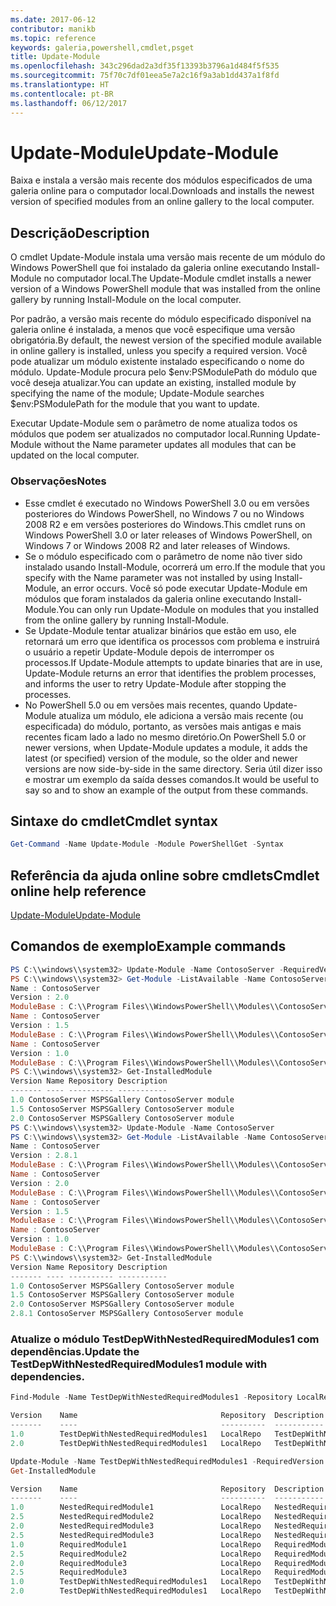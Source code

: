 ```yaml
---
ms.date: 2017-06-12
contributor: manikb
ms.topic: reference
keywords: galeria,powershell,cmdlet,psget
title: Update-Module
ms.openlocfilehash: 343c296dad2a3df35f13393b3796a1d484f5f535
ms.sourcegitcommit: 75f70c7df01eea5e7a2c16f9a3ab1dd437a1f8fd
ms.translationtype: HT
ms.contentlocale: pt-BR
ms.lasthandoff: 06/12/2017
---
```

# <a name="update-module"></a><span data-ttu-id="e6209-103">Update-Module</span><span class="sxs-lookup"><span data-stu-id="e6209-103">Update-Module</span></span>

<span data-ttu-id="e6209-104">Baixa e instala a versão mais recente dos módulos especificados de uma galeria online para o computador local.</span><span class="sxs-lookup"><span data-stu-id="e6209-104">Downloads and installs the newest version of specified modules from an online gallery to the local computer.</span></span>

## <a name="description"></a><span data-ttu-id="e6209-105">Descrição</span><span class="sxs-lookup"><span data-stu-id="e6209-105">Description</span></span>

<span data-ttu-id="e6209-106">O cmdlet Update-Module instala uma versão mais recente de um módulo do Windows PowerShell que foi instalado da galeria online executando Install-Module no computador local.</span><span class="sxs-lookup"><span data-stu-id="e6209-106">The Update-Module cmdlet installs a newer version of a Windows PowerShell module that was installed from the online gallery by running Install-Module on the local computer.</span></span>

<span data-ttu-id="e6209-107">Por padrão, a versão mais recente do módulo especificado disponível na galeria online é instalada, a menos que você especifique uma versão obrigatória.</span><span class="sxs-lookup"><span data-stu-id="e6209-107">By default, the newest version of the specified module available in online gallery is installed, unless you specify a required version.</span></span> <span data-ttu-id="e6209-108">Você pode atualizar um módulo existente instalado especificando o nome do módulo. Update-Module procura pelo $env:PSModulePath do módulo que você deseja atualizar.</span><span class="sxs-lookup"><span data-stu-id="e6209-108">You can update an existing, installed module by specifying the name of the module; Update-Module searches $env:PSModulePath for the module that you want to update.</span></span>

<span data-ttu-id="e6209-109">Executar Update-Module sem o parâmetro de nome atualiza todos os módulos que podem ser atualizados no computador local.</span><span class="sxs-lookup"><span data-stu-id="e6209-109">Running Update-Module without the Name parameter updates all modules that can be updated on the local computer.</span></span>

### <a name="notes"></a><span data-ttu-id="e6209-110">Observações</span><span class="sxs-lookup"><span data-stu-id="e6209-110">Notes</span></span>

- <span data-ttu-id="e6209-111">Esse cmdlet é executado no Windows PowerShell 3.0 ou em versões posteriores do Windows PowerShell, no Windows 7 ou no Windows 2008 R2 e em versões posteriores do Windows.</span><span class="sxs-lookup"><span data-stu-id="e6209-111">This cmdlet runs on Windows PowerShell 3.0 or later releases of Windows PowerShell, on Windows 7 or Windows 2008 R2 and later releases of Windows.</span></span>
- <span data-ttu-id="e6209-112">Se o módulo especificado com o parâmetro de nome não tiver sido instalado usando Install-Module, ocorrerá um erro.</span><span class="sxs-lookup"><span data-stu-id="e6209-112">If the module that you specify with the Name parameter was not installed by using Install-Module, an error occurs.</span></span> <span data-ttu-id="e6209-113">Você só pode executar Update-Module em módulos que foram instalados da galeria online executando Install-Module.</span><span class="sxs-lookup"><span data-stu-id="e6209-113">You can only run Update-Module on modules that you installed from the online gallery by running Install-Module.</span></span>
- <span data-ttu-id="e6209-114">Se Update-Module tentar atualizar binários que estão em uso, ele retornará um erro que identifica os processos com problema e instruirá o usuário a repetir Update-Module depois de interromper os processos.</span><span class="sxs-lookup"><span data-stu-id="e6209-114">If Update-Module attempts to update binaries that are in use, Update-Module returns an error that identifies the problem processes, and informs the user to retry Update-Module after stopping the processes.</span></span>
- <span data-ttu-id="e6209-115">No PowerShell 5.0 ou em versões mais recentes, quando Update-Module atualiza um módulo, ele adiciona a versão mais recente (ou especificada) do módulo, portanto, as versões mais antigas e mais recentes ficam lado a lado no mesmo diretório.</span><span class="sxs-lookup"><span data-stu-id="e6209-115">On PowerShell 5.0 or newer versions, when Update-Module updates a module, it adds the latest (or specified) version of the module, so the older and newer versions are now side-by-side in the same directory.</span></span> <span data-ttu-id="e6209-116">Seria útil dizer isso e mostrar um exemplo da saída desses comandos.</span><span class="sxs-lookup"><span data-stu-id="e6209-116">It would be useful to say so and to show an example of the output from these commands.</span></span>


## <a name="cmdlet-syntax"></a><span data-ttu-id="e6209-117">Sintaxe do cmdlet</span><span class="sxs-lookup"><span data-stu-id="e6209-117">Cmdlet syntax</span></span>
```powershell
Get-Command -Name Update-Module -Module PowerShellGet -Syntax
```

## <a name="cmdlet-online-help-reference"></a><span data-ttu-id="e6209-118">Referência da ajuda online sobre cmdlets</span><span class="sxs-lookup"><span data-stu-id="e6209-118">Cmdlet online help reference</span></span>

[<span data-ttu-id="e6209-119">Update-Module</span><span class="sxs-lookup"><span data-stu-id="e6209-119">Update-Module</span></span>](http://go.microsoft.com/fwlink/?LinkID=398576)


## <a name="example-commands"></a><span data-ttu-id="e6209-120">Comandos de exemplo</span><span class="sxs-lookup"><span data-stu-id="e6209-120">Example commands</span></span>

```powershell
PS C:\\windows\\system32> Update-Module -Name ContosoServer -RequiredVersion 1.5
PS C:\\windows\\system32> Get-Module -ListAvailable -Name ContosoServer | Format-List Name,Version,ModuleBase
Name : ContosoServer
Version : 2.0
ModuleBase : C:\\Program Files\\WindowsPowerShell\\Modules\\ContosoServer\\2.0
Name : ContosoServer
Version : 1.5
ModuleBase : C:\\Program Files\\WindowsPowerShell\\Modules\\ContosoServer\\1.5
Name : ContosoServer
Version : 1.0
ModuleBase : C:\\Program Files\\WindowsPowerShell\\Modules\\ContosoServer\\1.0
PS C:\\windows\\system32> Get-InstalledModule
Version Name Repository Description
------- ---- ---------- -----------
1.0 ContosoServer MSPSGallery ContosoServer module
1.5 ContosoServer MSPSGallery ContosoServer module
2.0 ContosoServer MSPSGallery ContosoServer module
PS C:\\windows\\system32> Update-Module -Name ContosoServer
PS C:\\windows\\system32> Get-Module -ListAvailable -Name ContosoServer | Format-List Name,Version,ModuleBase
Name : ContosoServer
Version : 2.8.1
ModuleBase : C:\\Program Files\\WindowsPowerShell\\Modules\\ContosoServer\\2.8.1
Name : ContosoServer
Version : 2.0
ModuleBase : C:\\Program Files\\WindowsPowerShell\\Modules\\ContosoServer\\2.0
Name : ContosoServer
Version : 1.5
ModuleBase : C:\\Program Files\\WindowsPowerShell\\Modules\\ContosoServer\\1.5
Name : ContosoServer
Version : 1.0
ModuleBase : C:\\Program Files\\WindowsPowerShell\\Modules\\ContosoServer\\1.0
PS C:\\windows\\system32> Get-InstalledModule
Version Name Repository Description
------- ---- ---------- -----------
1.0 ContosoServer MSPSGallery ContosoServer module
1.5 ContosoServer MSPSGallery ContosoServer module
2.0 ContosoServer MSPSGallery ContosoServer module
2.8.1 ContosoServer MSPSGallery ContosoServer module
```


###  <a name="update-the-testdepwithnestedrequiredmodules1-module-with-dependencies"></a><span data-ttu-id="e6209-121">Atualize o módulo TestDepWithNestedRequiredModules1 com dependências.</span><span class="sxs-lookup"><span data-stu-id="e6209-121">Update the TestDepWithNestedRequiredModules1 module with dependencies.</span></span>
```powershell
Find-Module -Name TestDepWithNestedRequiredModules1 -Repository LocalRepo -AllVersions

Version    Name                                Repository  Description
-------    ----                                ----------  -----------
1.0        TestDepWithNestedRequiredModules1   LocalRepo   TestDepWithNestedRequiredModules1 module
2.0        TestDepWithNestedRequiredModules1   LocalRepo   TestDepWithNestedRequiredModules1 module

Update-Module -Name TestDepWithNestedRequiredModules1 -RequiredVersion 2.0
Get-InstalledModule

Version    Name                                Repository  Description
-------    ----                                ----------  -----------
1.0        NestedRequiredModule1               LocalRepo   NestedRequiredModule1 module
2.5        NestedRequiredModule2               LocalRepo   NestedRequiredModule2 module
2.0        NestedRequiredModule3               LocalRepo   NestedRequiredModule3 module
2.5        NestedRequiredModule3               LocalRepo   NestedRequiredModule3 module
1.0        RequiredModule1                     LocalRepo   RequiredModule1 module
2.5        RequiredModule2                     LocalRepo   RequiredModule2 module
2.0        RequiredModule3                     LocalRepo   RequiredModule3 module
2.5        RequiredModule3                     LocalRepo   RequiredModule3 module
1.0        TestDepWithNestedRequiredModules1   LocalRepo   TestDepWithNestedRequiredModules1 module
2.0        TestDepWithNestedRequiredModules1   LocalRepo   TestDepWithNestedRequiredModules1 module
```

